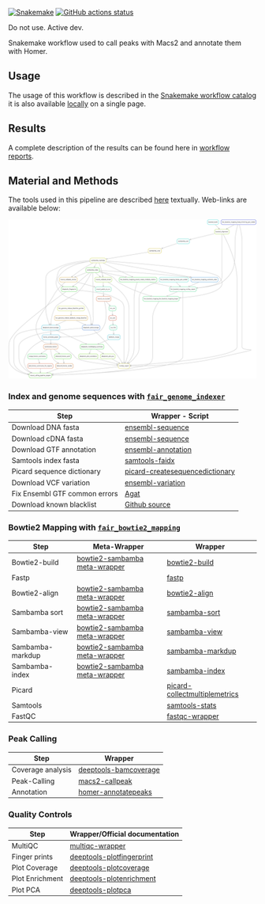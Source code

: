 [![Snakemake](https://img.shields.io/badge/snakemake-≥7.29.0-brightgreen.svg)](https://snakemake.github.io)
[![GitHub actions status](https://github.com/tdayris/fair_macs2_calling/workflows/Tests/badge.svg?branch=main)](https://github.com/tdayris/fair_macs2_calling/actions?query=branch%3Amain+workflow%3ATests)

Do not use. Active dev.

Snakemake workflow used to call peaks with Macs2 and annotate them with Homer.

## Usage

The usage of this workflow is described in the [Snakemake workflow catalog](https://snakemake.github.io/snakemake-workflow-catalog?usage=tdayris/fair_macs2_calling) 
it is also available [locally](https://github.com/tdayris/fair_macs2_calling/blob/main/workflow/report/usage.rst) on a single page.
 
## Results

A complete description of the results can be found here in [workflow reports](https://github.com/tdayris/fair_macs2_calling/blob/main/workflow/report/results.rst).

## Material and Methods

The tools used in this pipeline are described [here](https://github.com/tdayris/fair_macs2_calling/blob/main/workflow/report/material_methods.rst) textually. Web-links are available below:

![workflow_rulegraph](dag.png)

### Index and genome sequences with [`fair_genome_indexer`](https://github.com/tdayris/fair_genome_indexer/tree/main)

| Step                          | Wrapper - Script                                                                                                                     |
| ----------------------------- | ------------------------------------------------------------------------------------------------------------------------------------ |
| Download DNA fasta            | [ensembl-sequence](https://snakemake-wrappers.readthedocs.io/en/v3.3.3/wrappers/reference/ensembl-sequence.html)                     |
| Download cDNA fasta           | [ensembl-sequence](https://snakemake-wrappers.readthedocs.io/en/v3.3.3/wrappers/reference/ensembl-sequence.html)                     |
| Download GTF annotation       | [ensembl-annotation](https://snakemake-wrappers.readthedocs.io/en/v3.3.3/wrappers/reference/ensembl-annotation.html)                 |
| Samtools index fasta          | [samtools-faidx](https://snakemake-wrappers.readthedocs.io/en/v3.3.3/wrappers/samtools/faidx.html)                                   |
| Picard sequence dictionary    | [picard-createsequencedictionary](https://snakemake-wrappers.readthedocs.io/en/v3.3.3/wrappers/picard/createsequencedictionary.html) |
| Download VCF variation        | [ensembl-variation](https://snakemake-wrappers.readthedocs.io/en/v3.3.3/wrappers/reference/ensembl-variation.html)                   |
| Fix Ensembl GTF common errors | [Agat](https://agat.readthedocs.io/en/latest/tools/agat_convert_sp_gff2gtf.html)                                                     |
| Download known blacklist      | [Github source](https://github.com/Boyle-Lab/Blacklist/tree/master/lists)                                                            |

### Bowtie2 Mapping with [`fair_bowtie2_mapping`](https://github.com/tdayris/fair_bowtie2_mapping/tree/main)

| Step             | Meta-Wrapper                                                                                                             | Wrapper                                                                                                                          |
| ---------------- | ------------------------------------------------------------------------------------------------------------------------ | -------------------------------------------------------------------------------------------------------------------------------- |
| Bowtie2-build    | [bowtie2-sambamba meta-wrapper](https://snakemake-wrappers.readthedocs.io/en/v3.3.3/meta-wrappers/bowtie2_sambamba.html) | [bowtie2-build](https://snakemake-wrappers.readthedocs.io/en/v3.3.3/wrappers/bowtie2/build.html)                                 |
| Fastp            |                                                                                                                          | [fastp](https://snakemake-wrappers.readthedocs.io/en/stable/wrappers/fastp.html)                                                 |
| Bowtie2-align    | [bowtie2-sambamba meta-wrapper](https://snakemake-wrappers.readthedocs.io/en/v3.3.3/meta-wrappers/bowtie2_sambamba.html) | [bowtie2-align](https://snakemake-wrappers.readthedocs.io/en/v3.3.3/wrappers/bowtie2/align.html)                                 |
| Sambamba sort    | [bowtie2-sambamba meta-wrapper](https://snakemake-wrappers.readthedocs.io/en/v3.3.3/meta-wrappers/bowtie2_sambamba.html) | [sambamba-sort](https://snakemake-wrappers.readthedocs.io/en/v3.3.3/wrappers/sambamba/sort.html)                                 |
| Sambamba-view    | [bowtie2-sambamba meta-wrapper](https://snakemake-wrappers.readthedocs.io/en/v3.3.3/meta-wrappers/bowtie2_sambamba.html) | [sambamba-view](https://snakemake-wrappers.readthedocs.io/en/v3.3.3/wrappers/sambamba/view.html)                                 |
| Sambamba-markdup | [bowtie2-sambamba meta-wrapper](https://snakemake-wrappers.readthedocs.io/en/v3.3.3/meta-wrappers/bowtie2_sambamba.html) | [sambamba-markdup](https://snakemake-wrappers.readthedocs.io/en/v3.3.3/wrappers/sambamba/markdup.html)                           |
| Sambamba-index   | [bowtie2-sambamba meta-wrapper](https://snakemake-wrappers.readthedocs.io/en/v3.3.3/meta-wrappers/bowtie2_sambamba.html) | [sambamba-index](https://snakemake-wrappers.readthedocs.io/en/v3.3.3/wrappers/sambamba/index.html)                               |
| Picard           |                                                                                                                          | [picard-collectmultiplemetrics](https://snakemake-wrappers.readthedocs.io/en/stable/wrappers/picard/collectmultiplemetrics.html) |
| Samtools         |                                                                                                                          | [samtools-stats](https://snakemake-wrappers.readthedocs.io/en/v3.3.3/wrappers/samtools/stats.html)                               |
| FastQC           |                                                                                                                          | [fastqc-wrapper](https://snakemake-wrappers.readthedocs.io/en/v3.3.3/wrappers/fastqc.html)                                       |


### Peak Calling

| Step              | Wrapper                                                                                                          |
| ----------------- | ---------------------------------------------------------------------------------------------------------------- |
| Coverage analysis | [deeptools-bamcoverage](https://snakemake-wrappers.readthedocs.io/en/stable/wrappers/deeptools/bamcoverage.html) |
| Peak-Calling      | [macs2-callpeak](https://snakemake-wrappers.readthedocs.io/en/v3.3.3/wrappers/macs2/callpeak.html)               |
| Annotation        | [homer-annotatepeaks](https://snakemake-wrappers.readthedocs.io/en/v3.3.3/wrappers/homer/annotatePeaks.html)     |


### Quality Controls

| Step            | Wrapper/Official documentation                                                                                           |
| --------------- | ------------------------------------------------------------------------------------------------------------------------ |
| MultiQC         | [multiqc-wrapper](https://snakemake-wrappers.readthedocs.io/en/v3.3.3/wrappers/multiqc.html)                             |
| Finger prints   | [deeptools-plotfingerprint](https://snakemake-wrappers.readthedocs.io/en/v3.3.3/wrappers/deeptools/plotfingerprint.html) |
| Plot Coverage   | [deeptools-plotcoverage](https://snakemake-wrappers.readthedocs.io/en/v3.3.3/wrappers/deeptools/plotcoverage.html)       |
| Plot Enrichment | [deeptools-plotenrichment](https://deeptools.readthedocs.io/en/develop/content/tools/plotEnrichment.html)                |
| Plot PCA        | [deeptools-plotpca](https://deeptools.readthedocs.io/en/develop/content/tools/plotPCA.html)                              |
